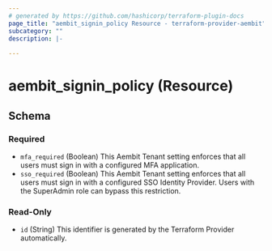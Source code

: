 ```yaml
---
# generated by https://github.com/hashicorp/terraform-plugin-docs
page_title: "aembit_signin_policy Resource - terraform-provider-aembit"
subcategory: ""
description: |-
  
---
```


# aembit_signin_policy (Resource)





<!-- schema generated by tfplugindocs -->
## Schema

### Required

- `mfa_required` (Boolean) This Aembit Tenant setting enforces that all users must sign in with a configured MFA application.
- `sso_required` (Boolean) This Aembit Tenant setting enforces that all users must sign in with a configured SSO Identity Provider. Users with the SuperAdmin role can bypass this restriction.

### Read-Only

- `id` (String) This identifier is generated by the Terraform Provider automatically.
